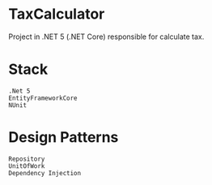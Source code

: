 # TaxCalculator


Project in .NET 5 (.NET Core) responsible for calculate tax.


# Stack
```shell
.Net 5
EntityFrameworkCore
NUnit 
```

# Design Patterns

```shell
Repository
UnitOfWork
Dependency Injection
